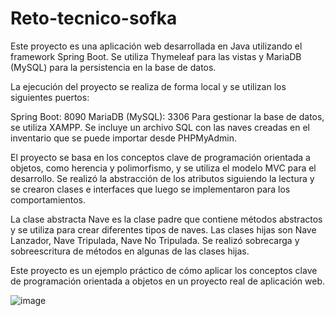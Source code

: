 # Reto-tecnico-sofka
Este proyecto es una aplicación web desarrollada en Java utilizando el framework Spring Boot. Se utiliza Thymeleaf para las vistas y MariaDB (MySQL) para la persistencia en la base de datos.

La ejecución del proyecto se realiza de forma local y se utilizan los siguientes puertos:

Spring Boot: 8090
MariaDB (MySQL): 3306
Para gestionar la base de datos, se utiliza XAMPP. Se incluye un archivo SQL con las naves creadas en el inventario que se puede importar desde PHPMyAdmin.

El proyecto se basa en los conceptos clave de programación orientada a objetos, como herencia y polimorfismo, y se utiliza el modelo MVC para el desarrollo. Se realizó la abstracción de los atributos siguiendo la lectura y se crearon clases e interfaces que luego se implementaron para los comportamientos.

La clase abstracta Nave es la clase padre que contiene métodos abstractos y se utiliza para crear diferentes tipos de naves. Las clases hijas son Nave Lanzador, Nave Tripulada, Nave No Tripulada. Se realizó sobrecarga y sobreescritura de métodos en algunas de las clases hijas.

Este proyecto es un ejemplo práctico de cómo aplicar los conceptos clave de programación orientada a objetos en un proyecto real de aplicación web.

![image](https://user-images.githubusercontent.com/111543414/217333693-218b18fc-a136-42de-b59c-68040f52f0db.png)
